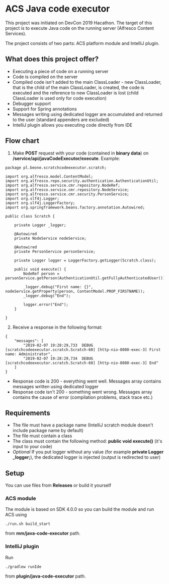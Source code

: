# ACS Java code executor

This project was initiated on DevCon 2019 Hacathon. The target of this project is to execute Java code on the running server (Alfresco Content Services). 

The project consists of two parts: ACS platform module and IntelliJ plugin.

## What does this project offer?

* Executing a piece of code on a running server
* Code is compiled on the server
* Compiled code isn't added to the main ClassLoader - new ClassLoader, that is the child of the main ClassLoader, is created, the code is executed and the reference to new ClassLoader is lost (child ClassLoader is used only for code execution)
* Debugger support
* Support for Spring annotations
* Messages writing using dedicated logger are accumulated and returned to the user (standard appenders are excluded)
* IntelliJ plugin allows you executing code directly from IDE

## Flow chart

1. Make **POST** request with your code (contained in **binary data**) on **/service/api/javaCodeExecutor/execute**. Example:
```
package pl.beone.scratchcodeexecutor.scratch;

import org.alfresco.model.ContentModel;
import org.alfresco.repo.security.authentication.AuthenticationUtil;
import org.alfresco.service.cmr.repository.NodeRef;
import org.alfresco.service.cmr.repository.NodeService;
import org.alfresco.service.cmr.security.PersonService;
import org.slf4j.Logger;
import org.slf4j.LoggerFactory;
import org.springframework.beans.factory.annotation.Autowired;

public class Scratch {

    private Logger _logger;

    @Autowired
    private NodeService nodeService;

    @Autowired
    private PersonService personService;

    private Logger logger = LoggerFactory.getLogger(Scratch.class);

    public void execute() {
        NodeRef person = personService.getPerson(AuthenticationUtil.getFullyAuthenticatedUser());

        _logger.debug("First name: {}", nodeService.getProperty(person, ContentModel.PROP_FIRSTNAME));
        _logger.debug("End");

        logger.error("End");
    }

}
```
2. Receive a response in the following format:
```
{
    "messages": [
        "2019-02-07 19:28:29,733  DEBUG [scratchcodeexecutor.scratch.Scratch-60] [http-nio-8080-exec-3] First name: Administrator",
        "2019-02-07 19:28:29,734  DEBUG [scratchcodeexecutor.scratch.Scratch-60] [http-nio-8080-exec-3] End"
    ]
}
```
* Response code is 200 - everything went well. Messages array contains messages written using dedicated logger
* Response code isn't 200 - something went wrong. Messages array contains the cause of error (compilation problems, stack trace etc.)

## Requirements
* The file must have a package name (IntelliJ scratch module doesn't include package name by default) 
* The file must contain a class
* The class must contain the following method: **public void execute()** (it's input to your code) 
* *Optional* If you put logger without any value (for example **private Logger _logger;**), the dedicated logger is injected (output is redirected to user)

## Setup
You can use files from **Releases** or build it yourself
### ACS module
The module is based on SDK 4.0.0 so you can build the module and run ACS using
```
./run.sh build_start
```
from **mm/java-code-executor** path.

### IntelliJ plugin
Run
```
./gradlew runIde
```
from **plugin/java-code-executor** path.

